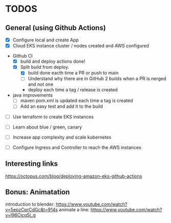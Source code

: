 # TODOS

## General (using Github Actions)

- [x] Configure local and create App
- [x] Cloud EKS instance cluster / nodes created and AWS configured
- Github CI
  - [x] build and deploy actions done!  
  - [x] Split build from deploy.
    - [x] build done eacth time a PR or push to main
    - [ ] Understand why there are in GitHub 2 builds when a PR is nerged and not one
    - deploy each time a tag / release is created
- java improvements
  - [ ] maven pom.xml is updated each time a tag is created
  - [ ] Add an easy test and add it to the build
- [ ] Use terraform to create EKS instances
- [ ] Learn about blue / green, canary
- [ ] Increase app complexity and scale kubernetes
- [ ] Configure Ingress and Controller to reach the AWS instances


## Interesting links

https://octopus.com/blog/deploying-amazon-eks-github-actions

## Bonus: Animatation

introduction to blender: https://www.youtube.com/watch?v=5epzCprCdGc&t=914s
animate a line: https://www.youtube.com/watch?v=l96CjcqSj_g